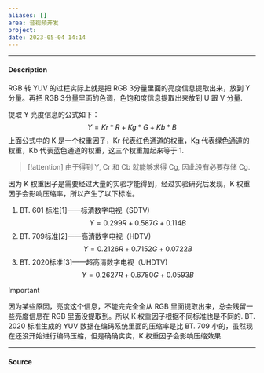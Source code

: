 ```yaml
---
aliases: []
area: 音视频开发
project: 
date: 2023-05-04 14:14
---
```

---
#### Description
RGB 转 YUV 的过程实际上就是把 RGB 3分量里面的亮度信息提取出来，放到 Y 分量。再把 RGB 3分量里面的色调，色饱和度信息提取出来放到 U 跟 V 分量.

提取 Y 亮度信息的公式如下：
$$
Y = Kr*R + Kg*G+Kb*B
$$
上面公式中的 K 是一个权重因子，Kr 代表红色通道的权重，Kg 代表绿色通道的权重，Kb 代表蓝色通道的权重，这三个权重加起来等于 1.
> [!attention] 
> 由于得到 Y, Cr 和 Cb 就能够求得 Cg, 因此没有必要存储 Cg.

因为 K 权重因子是需要经过大量的实验才能得到，经过实验研究后发现，K 权重因子会影响压缩率，所以产生了以下标准。

1. BT. 601 标准[1]——标清数字电视（SDTV)
$$
Y = 0.299R + 0.587G + 0.114B
$$
1. BT. 709标准[2]——高清数字电视（HDTV)
$$
Y = 0.2126R + 0.7152G + 0.0722B
$$
1. BT. 2020标准[3]——超高清数字电视（UHDTV)
$$
Y = 0.2627R + 0.6780G + 0.0593B
$$

> [!important] 
> 因为某些原因，亮度这个信息，不能完完全全从 RGB 里面提取出来，总会残留一些亮度信息在 RGB 里面没提取到。所以 K 权重因子根据不同标准也是不同的.
> BT. 2020 标准生成的 YUV 数据在编码系统里面的压缩率是比 BT. 709 小的，虽然现在还没开始进行编码压缩，但是确确实实，K 权重因子会影响压缩效果.






---
#### Source
